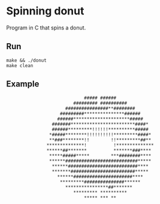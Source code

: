 # Spinning donut

Program in C that spins a donut.

## Run
```
make && ./donut
make clean
```

## Example
                                 ##### ######
                             ######### ##########
                          ################**########
                        #########***************######
                       ######*********************#####
                     #######************************####*
                     ######*********!!!!!!**********#####
                    *#####********!!!!!!!!!!*********####*
                    **###********!!        !!*********##**
                   **************!          !**************
                   ******##*******          *******###****
                    *****#####*****        ***########****
                    ******###########################*****
                     ******##########################****
                     *******########################*****
                       ******######################****
                        *********###############******
                          ****************##*******
                             ********* **********
                                 ***** *** **
